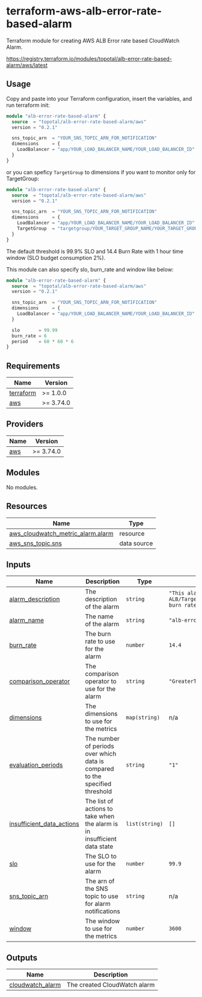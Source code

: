 # terraform-aws-alb-error-rate-based-alarm

Terraform module for creating AWS ALB Error rate based CloudWatch Alarm.

https://registry.terraform.io/modules/topotal/alb-error-rate-based-alarm/aws/latest

## Usage

Copy and paste into your Terraform configuration, insert the variables, and run terraform init:

```terraform
module "alb-error-rate-based-alarm" {
  source  = "topotal/alb-error-rate-based-alarm/aws"
  version = "0.2.1"

  sns_topic_arn  = "YOUR_SNS_TOPIC_ARN_FOR_NOTIFICATION"
  dimensions     = {
    LoadBalancer = "app/YOUR_LOAD_BALANCER_NAME/YOUR_LOAD_BALANCER_ID"
  }
}
```

or you can speficy `TargetGroup` to dimensions if you want to monitor only for TargetGroup:

```terraform
module "alb-error-rate-based-alarm" {
  source  = "topotal/alb-error-rate-based-alarm/aws"
  version = "0.2.1"

  sns_topic_arn  = "YOUR_SNS_TOPIC_ARN_FOR_NOTIFICATION"
  dimensions     = {
    LoadBalancer = "app/YOUR_LOAD_BALANCER_NAME/YOUR_LOAD_BALANCER_ID"
    TargetGroup  = "targetgroup/YOUR_TARGET_GROUP_NAME/YOUR_TARGET_GROUP_ID"
  }
}
```

The default threshold is 99.9% SLO and 14.4 Burn Rate with 1 hour time window (SLO budget consumption 2%).

This module can also specify slo, burn_rate and window like below:

```terraform
module "alb-error-rate-based-alarm" {
  source  = "topotal/alb-error-rate-based-alarm/aws"
  version = "0.2.1"

  sns_topic_arn  = "YOUR_SNS_TOPIC_ARN_FOR_NOTIFICATION"
  dimensions     = {
    LoadBalancer = "app/YOUR_LOAD_BALANCER_NAME/YOUR_LOAD_BALANCER_ID"
  }

  slo       = 99.99
  burn_rate = 6
  period    = 60 * 60 * 6
}
```

<!-- BEGIN_TF_DOCS -->
## Requirements

| Name | Version |
|------|---------|
| <a name="requirement_terraform"></a> [terraform](#requirement\_terraform) | >= 1.0.0 |
| <a name="requirement_aws"></a> [aws](#requirement\_aws) | >= 3.74.0 |

## Providers

| Name | Version |
|------|---------|
| <a name="provider_aws"></a> [aws](#provider\_aws) | >= 3.74.0 |

## Modules

No modules.

## Resources

| Name | Type |
|------|------|
| [aws_cloudwatch_metric_alarm.alarm](https://registry.terraform.io/providers/hashicorp/aws/latest/docs/resources/cloudwatch_metric_alarm) | resource |
| [aws_sns_topic.sns](https://registry.terraform.io/providers/hashicorp/aws/latest/docs/data-sources/sns_topic) | data source |

## Inputs

| Name | Description | Type | Default | Required |
|------|-------------|------|---------|:--------:|
| <a name="input_alarm_description"></a> [alarm\_description](#input\_alarm\_description) | The description of the alarm | `string` | `"This alarm monitors ALB/TargetGroup error rate with burn rate"` | no |
| <a name="input_alarm_name"></a> [alarm\_name](#input\_alarm\_name) | The name of the alarm | `string` | `"alb-error-rate-alarm"` | no |
| <a name="input_burn_rate"></a> [burn\_rate](#input\_burn\_rate) | The burn rate to use for the alarm | `number` | `14.4` | no |
| <a name="input_comparison_operator"></a> [comparison\_operator](#input\_comparison\_operator) | The comparison operator to use for the alarm | `string` | `"GreaterThanOrEqualToThreshold"` | no |
| <a name="input_dimensions"></a> [dimensions](#input\_dimensions) | The dimensions to use for the metrics | `map(string)` | n/a | yes |
| <a name="input_evaluation_periods"></a> [evaluation\_periods](#input\_evaluation\_periods) | The number of periods over which data is compared to the specified threshold | `string` | `"1"` | no |
| <a name="input_insufficient_data_actions"></a> [insufficient\_data\_actions](#input\_insufficient\_data\_actions) | The list of actions to take when the alarm is in insufficient data state | `list(string)` | `[]` | no |
| <a name="input_slo"></a> [slo](#input\_slo) | The SLO to use for the alarm | `number` | `99.9` | no |
| <a name="input_sns_topic_arn"></a> [sns\_topic\_arn](#input\_sns\_topic\_arn) | The arn of the SNS topic to use for alarm notifications | `string` | n/a | yes |
| <a name="input_window"></a> [window](#input\_window) | The window to use for the metrics | `number` | `3600` | no |

## Outputs

| Name | Description |
|------|-------------|
| <a name="output_cloudwatch_alarm"></a> [cloudwatch\_alarm](#output\_cloudwatch\_alarm) | The created CloudWatch alarm |
<!-- END_TF_DOCS -->
